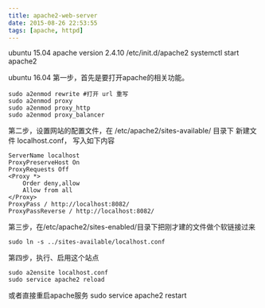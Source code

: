 ```yaml
---
title: apache2-web-server
date: 2015-08-26 22:53:55
tags: [apache, httpd]
---
```

ubuntu 15.04
apache version 2.4.10 
/etc/init.d/apache2
systemctl start apache2

ubuntu 16.04
第一步，首先是要打开apache的相关功能。

    sudo a2enmod rewrite #打开 url 重写 
    sudo a2enmod proxy 
    sudo a2enmod proxy_http 
    sudo a2enmod proxy_balancer

第二步，设置网站的配置文件，在 /etc/apache2/sites-available/ 目录下 新建文件 localhost.conf， 写入如下内容

    ServerName localhost
    ProxyPreserveHost On
    ProxyRequests Off
    <Proxy *>
        Order deny,allow
        Allow from all
    </Proxy>
    ProxyPass / http://localhost:8082/
    ProxyPassReverse / http://localhost:8082/

第三步，在/etc/apache2/sites-enabled/目录下把刚才建的文件做个软链接过来

    sudo ln -s ../sites-available/localhost.conf 

第四步，执行、启用这个站点

    sudo a2ensite localhost.conf
    sudo service apache2 reload

或者直接重启apache服务
sudo service apache2 restart
